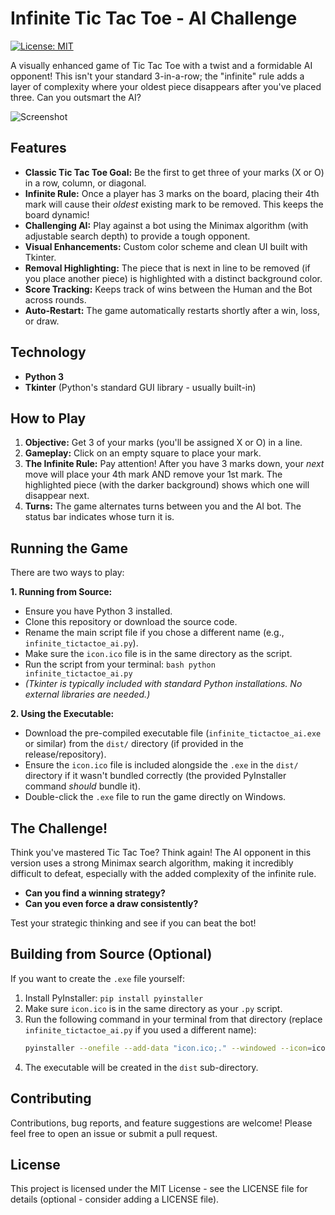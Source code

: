 # Infinite Tic Tac Toe - AI Challenge

[![License: MIT](https://img.shields.io/badge/License-MIT-yellow.svg)](https://opensource.org/licenses/MIT) <!-- Optional license badge -->

A visually enhanced game of Tic Tac Toe with a twist and a formidable AI opponent! This isn't your standard 3-in-a-row; the "infinite" rule adds a layer of complexity where your oldest piece disappears after you've placed three. Can you outsmart the AI?

![Screenshot](https://github.com/user-attachments/assets/9b51399b-bdb2-4b65-99e3-51f733a18330)


## Features

*   **Classic Tic Tac Toe Goal:** Be the first to get three of your marks (X or O) in a row, column, or diagonal.
*   **Infinite Rule:** Once a player has 3 marks on the board, placing their 4th mark will cause their *oldest* existing mark to be removed. This keeps the board dynamic!
*   **Challenging AI:** Play against a bot using the Minimax algorithm (with adjustable search depth) to provide a tough opponent.
*   **Visual Enhancements:** Custom color scheme and clean UI built with Tkinter.
*   **Removal Highlighting:** The piece that is next in line to be removed (if you place another piece) is highlighted with a distinct background color.
*   **Score Tracking:** Keeps track of wins between the Human and the Bot across rounds.
*   **Auto-Restart:** The game automatically restarts shortly after a win, loss, or draw.

## Technology

*   **Python 3**
*   **Tkinter** (Python's standard GUI library - usually built-in)

## How to Play

1.  **Objective:** Get 3 of your marks (you'll be assigned X or O) in a line.
2.  **Gameplay:** Click on an empty square to place your mark.
3.  **The Infinite Rule:** Pay attention! After you have 3 marks down, your *next* move will place your 4th mark AND remove your 1st mark. The highlighted piece (with the darker background) shows which one will disappear next.
4.  **Turns:** The game alternates turns between you and the AI bot. The status bar indicates whose turn it is.

## Running the Game

There are two ways to play:

**1. Running from Source:**
   *   Ensure you have Python 3 installed.
   *   Clone this repository or download the source code.
   *   Rename the main script file if you chose a different name (e.g., `infinite_tictactoe_ai.py`).
   *   Make sure the `icon.ico` file is in the same directory as the script.
   *   Run the script from your terminal:
     ```bash
     python infinite_tictactoe_ai.py
     ```
   *   *(Tkinter is typically included with standard Python installations. No external libraries are needed.)*

**2. Using the Executable:**
   *   Download the pre-compiled executable file (`infinite_tictactoe_ai.exe` or similar) from the `dist/` directory (if provided in the release/repository).
   *   Ensure the `icon.ico` file is included alongside the `.exe` in the `dist/` directory if it wasn't bundled correctly (the provided PyInstaller command *should* bundle it).
   *   Double-click the `.exe` file to run the game directly on Windows.

## The Challenge!

Think you've mastered Tic Tac Toe? Think again! The AI opponent in this version uses a strong Minimax search algorithm, making it incredibly difficult to defeat, especially with the added complexity of the infinite rule.

*   **Can you find a winning strategy?**
*   **Can you even force a draw consistently?**

Test your strategic thinking and see if you can beat the bot!

## Building from Source (Optional)

If you want to create the `.exe` file yourself:

1.  Install PyInstaller: `pip install pyinstaller`
2.  Make sure `icon.ico` is in the same directory as your `.py` script.
3.  Run the following command in your terminal from that directory (replace `infinite_tictactoe_ai.py` if you used a different name):
    ```bash
    pyinstaller --onefile --add-data "icon.ico;." --windowed --icon=icon.ico infinite_tictactoe_ai.py
    ```
4.  The executable will be created in the `dist` sub-directory.

## Contributing

Contributions, bug reports, and feature suggestions are welcome! Please feel free to open an issue or submit a pull request.

## License

This project is licensed under the MIT License - see the LICENSE file for details (optional - consider adding a LICENSE file).
